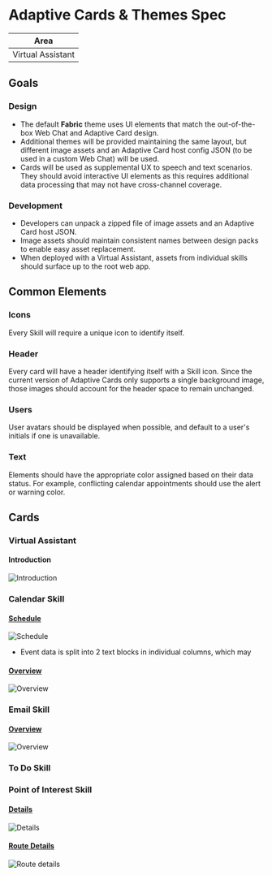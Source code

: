 # Adaptive Cards & Themes Spec

|Area|
|-|
|Virtual Assistant|

## Goals

### Design

* The default **Fabric** theme uses UI elements that match the out-of-the-box Web Chat and Adaptive Card design.
* Additional themes will be provided maintaining the same layout, but different image assets and an Adaptive Card host config JSON (to be used in a custom Web Chat) will be used.
* Cards will be used as supplemental UX to speech and text scenarios. They should avoid interactive UI elements as this requires additional data processing that may not have cross-channel coverage.

### Development
* Developers can unpack a zipped file of image assets and an Adaptive Card host JSON.
* Image assets should maintain consistent names between design packs to enable easy asset replacement.
* When deployed with a Virtual Assistant, assets from individual skills should surface up to the root web app.

## Common Elements

### Icons
Every Skill will require a unique icon to identify itself.

### Header
Every card will have a header identifying itself with a Skill icon. Since the current version of Adaptive Cards only supports a single background image, those images should account for the header space to remain unchanged.

### Users
User avatars should be displayed when possible, and default to a user's initials if one is unavailable.

### Text
Elements should have the appropriate color assigned based on their data status. For example, conflicting calendar appointments should use the alert or warning color.

## Cards

### Virtual Assistant
#### Introduction

![Introduction](./assets/introduction.png)

### Calendar Skill

#### [Schedule](./calendar/schedule.json)
![Schedule](./calendar/schedule.png)

* Event data is split into 2 text blocks in individual columns, which may

#### [Overview](./calendar/overview.json)
![Overview](./calendar/overview.png)

### Email Skill

#### [Overview](./email/overview.json)
![Overview](./email/overview.png)

### To Do Skill

### Point of Interest Skill

#### [Details](./pointofinterest/details.json)
![Details](./pointofinterest/details.png)

#### [Route Details](./pointofinterest/routedetails.json)
![Route details](pointofinterest/routedetails.png)